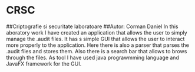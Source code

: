 # CRSC
##Criptografie si securitate laboratoare
##Autor: Corman Daniel
In this aboratory work I have created an application that allows the user to simply manage the .audit files. It has s simple GUI 
that allows the user to interact more properly to the application. Here there is also a parser that parses the .audit files and stores them.
Also there is a search bar that allows to brows through the files. As tool I have used java prograwmming language and JavaFX framework for the GUI.
